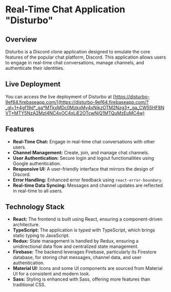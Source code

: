 # Real-Time Chat Application "Disturbo"

## Overview

Disturbo is a Discord clone application designed to emulate the core features of the popular chat platform, Discord. This application allows users to engage in real-time chat conversations, manage channels, and authenticate their identities.

## Live Deployment

You can access the live deployment of Disturbo at [https://disturbo-9ef64.firebaseapp.com/](https://disturbo-9ef64.firebaseapp.com/?_gl=1*4gf19d*_ga*MTkxMDc0MzkxMy4xNjkzOTM2Nzg3*_ga_CW55HF8NVT*MTY5NzA2MzI4NC4xOC4xLjE2OTcwNjQ1MTQuMzEuMC4w)

## Features

- **Real-Time Chat:** Engage in real-time chat conversations with other users.
- **Channel Management:** Create, join, and manage chat channels.
- **User Authentication:** Secure login and logout functionalities using Google authentication.
- **Responsive UI:** A user-friendly interface that mirrors the design of Discord.
- **Error Handling:** Enhanced error feedback using `react-error-boundary`.
- **Real-time Data Syncing:** Messages and channel updates are reflected in real-time to all users.

## Technology Stack

- **React:** The frontend is built using React, ensuring a component-driven architecture.
- **TypeScript:** The application is typed with TypeScript, which brings static typing to JavaScript.
- **Redux:** State management is handled by Redux, ensuring a unidirectional data flow and centralized state management.
- **Firebase:** The backend leverages Firebase, particularly its Firestore database, for storing chat messages, channel data, and user authentication.
- **Material UI:** Icons and some UI components are sourced from Material UI for a consistent and modern look.
- **Sass:** Styling is enhanced with Sass, offering more features than traditional CSS.

